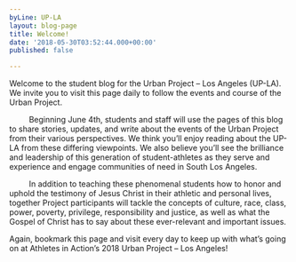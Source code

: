 ```yaml
---
byLine: UP-LA
layout: blog-page
title: Welcome!
date: '2018-05-30T03:52:44.000+00:00'
published: false

---
```

Welcome to the student blog for the Urban Project – Los Angeles (UP-LA). We invite you to visit this page daily to follow the events and course of the Urban Project.

         Beginning June 4th, students and staff will use the pages of this blog to share stories, updates, and write about the events of the Urban Project from their various perspectives. We think you’ll enjoy reading about the UP-LA from these differing viewpoints. We also believe you’ll see the brilliance and leadership of this generation of student-athletes as they serve and experience and engage communities of need in South Los Angeles.

         In addition to teaching these phenomenal students how to honor and uphold the testimony of Jesus Christ in their athletic and personal lives, together Project participants will tackle the concepts of culture, race, class, power, poverty, privilege, responsibility and justice, as well as what the Gospel of Christ has to say about these ever-relevant and important issues.

Again, bookmark this page and visit every day to keep up with what’s going on at Athletes in Action’s 2018 Urban Project – Los Angeles!